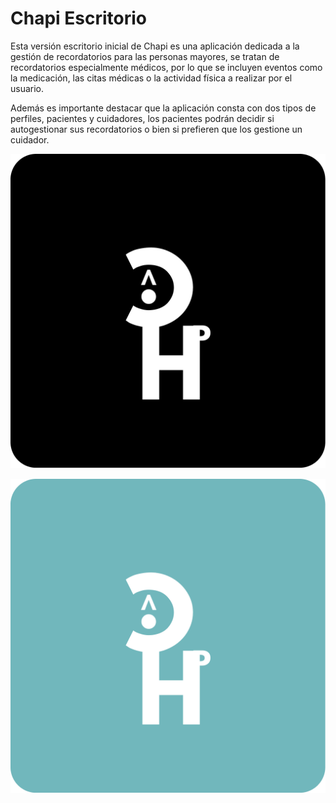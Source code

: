 
# Chapi Escritorio

Esta versión escritorio inicial de Chapi es una aplicación dedicada a la gestión de recordatorios para las personas mayores, se tratan de recordatorios especialmente médicos, por lo que se incluyen eventos como la medicación, las citas médicas o la actividad física a realizar por el usuario.

Además es importante destacar que la aplicación consta con dos tipos de perfiles, pacientes y cuidadores, los pacientes podrán decidir si autogestionar sus recordatorios o bien si prefieren que los gestione un cuidador.


![Logo](src/main/resources/images/chapi_logos_negroBlanco.png)

![Logo](src/main/resources/images/chapi_logos_azulOscuro.png)
